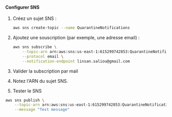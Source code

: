 #### **Configurer SNS**
1. Créez un sujet SNS :
   ```bash
   aws sns create-topic --name QuarantineNotifications
   ```

2. Ajoutez une souscription (par exemple, une adresse email) :
   ```bash
   aws sns subscribe \
       --topic-arn arn:aws:sns:us-east-1:615299742853:QuarantineNotifications \
       --protocol email \
       --notification-endpoint linsan.saliou@gmail.com
   ```
3. Valider la subscription par mail 

4. Notez l'ARN du sujet SNS.

5. Tester le SNS
```bash
aws sns publish \
    --topic-arn arn:aws:sns:us-east-1:615299742853:QuarantineNotifications \
    --message "Test message"
```
